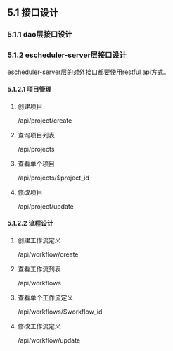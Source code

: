## 5.1 接口设计

### 5.1.1 dao层接口设计



### 5.1.2 escheduler-server层接口设计

escheduler-server层的对外接口都要使用restful api方式。

#### 5.1.2.1 项目管理

1. 创建项目

    /api/project/create

2. 查询项目列表

    /api/projects

3. 查看单个项目

    /api/projects/$project_id

4. 修改项目

    /api/project/update


#### 5.1.2.2 流程设计

1. 创建工作流定义

    /api/workflow/create
    
2. 查看工作流列表

    /api/workflows
    
3. 查看单个工作流定义

    /api/workflows/$workflow_id
    
4. 修改工作流定义

    /api/workflow/update
    

